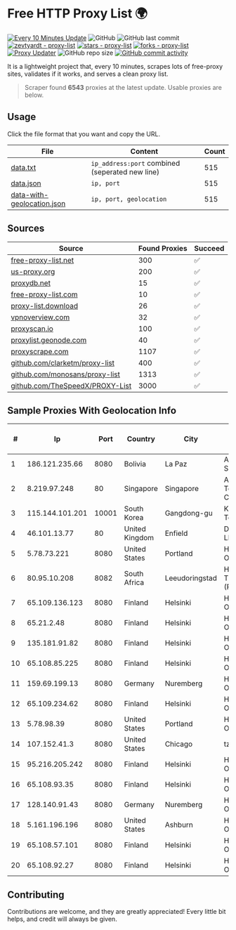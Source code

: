 
# Free HTTP Proxy List 🌍

[![Every 10 Minutes Update](https://github.com/mertguvencli/http-proxy-list/actions/workflows/main.yml/badge.svg?branch=main)](https://github.com/mertguvencli/http-proxy-list/actions/workflows/main.yml)
![GitHub](https://img.shields.io/github/license/mertguvencli/http-proxy-list)
![GitHub last commit](https://img.shields.io/github/last-commit/mertguvencli/http-proxy-list)
[![zevtyardt - proxy-list](https://img.shields.io/static/v1?label=zevtyardt&message=proxy-list&color=blue&logo=github)](https://github.com/zevtyardt/proxy-list "Go to GitHub repo")
[![stars - proxy-list](https://img.shields.io/github/stars/zevtyardt/proxy-list?style=social)](https://github.com/zevtyardt/proxy-list)
[![forks - proxy-list](https://img.shields.io/github/forks/zevtyardt/proxy-list?style=social)](https://github.com/zevtyardt/proxy-list)
[![Proxy Updater](https://github.com/zevtyardt/proxy-list/workflows/Proxy%20Updater/badge.svg)](https://github.com/zevtyardt/proxy-list/actions?query=workflow:"Proxy+Updater")
![GitHub repo size](https://img.shields.io/github/repo-size/zevtyardt/proxy-list)
[![GitHub commit activity](https://img.shields.io/github/commit-activity/m/zevtyardt/proxy-list?logo=commits)](https://github.com/zevtyardt/proxy-list/commits/main)

It is a lightweight project that, every 10 minutes, scrapes lots of free-proxy sites, validates if it works, and serves a clean proxy list.

> Scraper found **6543** proxies at the latest update. Usable proxies are below.

## Usage

Click the file format that you want and copy the URL.

|File|Content|Count|
|----|-------|-----|
|[data.txt](https://raw.githubusercontent.com/mertguvencli/http-proxy-list/main/proxy-list/data.txt)|`ip_address:port` combined (seperated new line)|515|
|[data.json](https://raw.githubusercontent.com/mertguvencli/http-proxy-list/main/proxy-list/data.json)|`ip, port`|515|
|[data-with-geolocation.json](https://raw.githubusercontent.com/mertguvencli/http-proxy-list/main/proxy-list/data-with-geolocation.json)|`ip, port, geolocation`|515|

## Sources

|Source|Found Proxies|Succeed|
|------|-------------|-------|
|[free-proxy-list.net](https://free-proxy-list.net)|300|✅|
|[us-proxy.org](https://www.us-proxy.org)|200|✅|
|[proxydb.net](http://proxydb.net)|15|✅|
|[free-proxy-list.com](https://free-proxy-list.com/?page=&port=&type%5B%5D=http&type%5B%5D=https&up_time=0&search=Search)|10|✅|
|[proxy-list.download](https://www.proxy-list.download/HTTP)|26|✅|
|[vpnoverview.com](https://vpnoverview.com/privacy/anonymous-browsing/free-proxy-servers)|32|✅|
|[proxyscan.io](https://www.proxyscan.io)|100|✅|
|[proxylist.geonode.com](https://proxylist.geonode.com/api/proxy-list?limit=300&page=1&sort_by=lastChecked&sort_type=desc&protocols=http,https)|40|✅|
|[proxyscrape.com](https://api.proxyscrape.com/v2/?request=displayproxies&protocol=http&timeout=10000&country=all&ssl=all&anonymity=all)|1107|✅|
|[github.com/clarketm/proxy-list](https://raw.githubusercontent.com/clarketm/proxy-list/master/proxy-list-raw.txt)|400|✅|
|[github.com/monosans/proxy-list](https://raw.githubusercontent.com/monosans/proxy-list/main/proxies/http.txt)|1313|✅|
|[github.com/TheSpeedX/PROXY-List](https://raw.githubusercontent.com/TheSpeedX/PROXY-List/master/http.txt)|3000|✅|


## Sample Proxies With Geolocation Info

|#|Ip|Port|Country|City|Internet Service Provider|
|-|--|----|-------|----|-------------------------|
|1|186.121.235.66|8080|Bolivia|La Paz|AXS Bolivia S. A.|
|2|8.219.97.248|80|Singapore|Singapore|Alibaba (US) Technology Co., Ltd.|
|3|115.144.101.201|10001|South Korea|Gangdong-gu|Korea Telecom|
|4|46.101.13.77|80|United Kingdom|Enfield|DigitalOcean, LLC|
|5|5.78.73.221|8080|United States|Portland|Hetzner Online GmbH|
|6|80.95.10.208|8082|South Africa|Leeudoringstad|HERO TELECOMS (PTY) LTD|
|7|65.109.136.123|8080|Finland|Helsinki|Hetzner Online GmbH|
|8|65.21.2.48|8080|Finland|Helsinki|Hetzner Online GmbH|
|9|135.181.91.82|8080|Finland|Helsinki|Hetzner Online GmbH|
|10|65.108.85.225|8080|Finland|Helsinki|Hetzner Online GmbH|
|11|159.69.199.13|8080|Germany|Nuremberg|Hetzner Online GmbH|
|12|65.109.234.62|8080|Finland|Helsinki|Hetzner Online GmbH|
|13|5.78.98.39|8080|United States|Portland|Hetzner Online GmbH|
|14|107.152.41.3|8080|United States|Chicago|tzulo, inc.|
|15|95.216.205.242|8080|Finland|Helsinki|Hetzner Online GmbH|
|16|65.108.93.35|8080|Finland|Helsinki|Hetzner Online GmbH|
|17|128.140.91.43|8080|Germany|Nuremberg|Hetzner Online GmbH|
|18|5.161.196.196|8080|United States|Ashburn|Hetzner Online GmbH|
|19|65.108.57.101|8080|Finland|Helsinki|Hetzner Online GmbH|
|20|65.108.92.27|8080|Finland|Helsinki|Hetzner Online GmbH|



## Contributing

Contributions are welcome, and they are greatly appreciated! Every
little bit helps, and credit will always be given.

